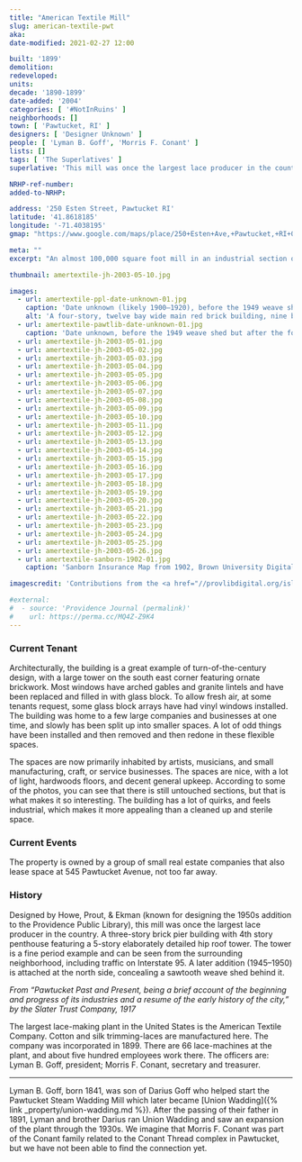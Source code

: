 ```yaml
---
title: "American Textile Mill"
slug: american-textile-pwt
aka: 
date-modified: 2021-02-27 12:00

built: '1899'
demolition: 
redeveloped: 
units:
decade: '1890-1899'
date-added: '2004'
categories: [ '#NotInRuins' ]
neighborhoods: []
town: [ 'Pawtucket, RI' ]
designers: [ 'Designer Unknown' ]
people: [ 'Lyman B. Goff', 'Morris F. Conant' ]
lists: []
tags: [ 'The Superlatives' ]
superlative: 'This mill was once the largest lace producer in the country'

NRHP-ref-number:
added-to-NRHP:

address: '250 Esten Street, Pawtucket RI'
latitude: '41.8618185'
longitude: '-71.4038195'
gmap: "https://www.google.com/maps/place/250+Esten+Ave,+Pawtucket,+RI+02860/@41.8618185,-71.4038195,17z/data=!3m1!4b1!4m5!3m4!1s0x89e444bc17b12c5d:0x52f03a84cdbb23e2!8m2!3d41.8618185!4d-71.4016308"

meta: ""
excerpt: "An almost 100,000 square foot mill in an industrial section of Pawtucket that has been used as studio space for 30 years"

thumbnail: amertextile-jh-2003-05-10.jpg

images:
  - url: amertextile-ppl-date-unknown-01.jpg
    caption: 'Date unknown (likely 1900–1920), before the 1949 weave shed and the fourth floor penthouse — Rhode Island Photograph Collection</a>, Providence Public Library'
    alt: 'A four-story, twelve bay wide main red brick building, nine bays deep, with an ornate stair tower on the south east corner featuring a group of three arched windows, topped by brickwork design outlining five square crosses, topped by diamond brick patterns surrounding three circular windows, all topped by a double hip roof.'
  - url: amertextile-pawtlib-date-unknown-01.jpg
    caption: 'Date unknown, before the 1949 weave shed but after the fourth floor penthouse — Pawtucket Library collection'
  - url: amertextile-jh-2003-05-01.jpg
  - url: amertextile-jh-2003-05-02.jpg
  - url: amertextile-jh-2003-05-03.jpg
  - url: amertextile-jh-2003-05-04.jpg
  - url: amertextile-jh-2003-05-05.jpg
  - url: amertextile-jh-2003-05-06.jpg
  - url: amertextile-jh-2003-05-07.jpg
  - url: amertextile-jh-2003-05-08.jpg
  - url: amertextile-jh-2003-05-09.jpg
  - url: amertextile-jh-2003-05-10.jpg
  - url: amertextile-jh-2003-05-11.jpg
  - url: amertextile-jh-2003-05-12.jpg
  - url: amertextile-jh-2003-05-13.jpg
  - url: amertextile-jh-2003-05-14.jpg
  - url: amertextile-jh-2003-05-15.jpg
  - url: amertextile-jh-2003-05-16.jpg
  - url: amertextile-jh-2003-05-17.jpg
  - url: amertextile-jh-2003-05-18.jpg
  - url: amertextile-jh-2003-05-19.jpg
  - url: amertextile-jh-2003-05-20.jpg
  - url: amertextile-jh-2003-05-21.jpg
  - url: amertextile-jh-2003-05-22.jpg
  - url: amertextile-jh-2003-05-23.jpg
  - url: amertextile-jh-2003-05-24.jpg
  - url: amertextile-jh-2003-05-25.jpg
  - url: amertextile-jh-2003-05-26.jpg
  - url: amertextile-sanborn-1902-01.jpg
    caption: 'Sanborn Insurance Map from 1902, Brown University Digital repository. The weave shed has not yet been built and the 4th floor has not been added (note the “3” in the bottom left corner of the building footprint’s outline)'

imagescredit: 'Contributions from the <a href="//provlibdigital.org/islandora/object/islandora%3A11068" target="_blank">Rhode Island Photograph Collection</a>, Providence Public Library and <a href="//www.flickr.com/photos/pawtucketlibrary/46946460295/in/photolist-2fQQMqb-25iQTKn-2ewuT4e/" target="_blank">Pawtucket Library collection</a>'

#external:
#  - source: 'Providence Journal (permalink)'
#    url: https://perma.cc/MQ4Z-Z9K4
---
```


### Current Tenant

Architecturally, the building is a great example of turn-of-the-century design, with a large tower on the south east corner featuring ornate brickwork. Most windows have arched gables and granite lintels and have been replaced and filled in with glass block. To allow fresh air, at some tenants request, some glass block arrays have had vinyl windows installed. The building was home to a few large companies and businesses at one time, and slowly has been split up into smaller spaces. A lot of odd things have been installed and then removed and then redone in these flexible spaces. 

The spaces are now primarily inhabited by artists, musicians, and small manufacturing, craft, or service businesses. The spaces are nice, with a lot of light, hardwoods floors, and decent general upkeep. According to some of the photos, you can see that there is still untouched sections, but that is what makes it so interesting. The building has a lot of quirks, and feels industrial, which makes it more appealing than a cleaned up and sterile space. 


### Current Events

The property is owned by a group of small real estate companies that also lease space at 545 Pawtucket Avenue, not too far away. 


### History

Designed by Howe, Prout, & Ekman (known for designing the 1950s addition to the Providence Public Library), this mill was once the largest lace producer in the country. A three-story brick pier building with 4th story penthouse featuring a 5-story elaborately detailed hip roof tower. The tower is a fine period example and can be seen from the surrounding neighborhood, including traffic on Interstate 95. A later addition (1945–1950) is attached at the north side, concealing a sawtooth weave shed behind it. 

_From “Pawtucket Past and Present, being a brief account of the beginning and progress of its industries and a resume of the early history of the city,” by the Slater Trust Company, 1917_

The largest lace-making plant in the United States is the American Textile Company. Cotton and silk trimming-laces are manufactured here. The company was incorporated in 1899. There are 66 lace-machines at the plant, and about five hundred employees work there. The officers are: Lyman B. Goff, president; Morris F. Conant, secretary and treasurer.

***

Lyman B. Goff, born 1841, was son of Darius Goff who helped start the Pawtucket Steam Wadding Mill which later became [Union Wadding]({% link _property/union-wadding.md %}). After the passing of their father in 1891, Lyman and brother Darius ran Union Wadding and saw an expansion of the plant through the 1930s. We imagine that Morris F. Conant was part of the Conant family related to the Conant Thread complex in Pawtucket, but we have not been able to find the connection yet. 
